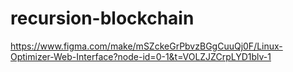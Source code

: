 # recursion-blockchain
https://www.figma.com/make/mSZckeGrPbvzBGgCuuQj0F/Linux-Optimizer-Web-Interface?node-id=0-1&t=VOLZJZCrpLYD1blv-1
